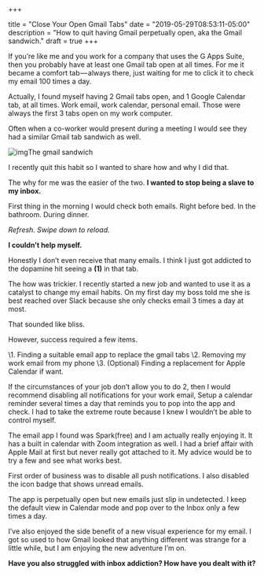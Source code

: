 +++

title = "Close Your Open Gmail Tabs"
date = "2019-05-29T08:53:11-05:00"
description = "How to quit having Gmail perpetually open, aka the Gmail sandwich."
draft = true
+++

If you’re like me and you work for a company that uses the G Apps Suite, then you probably have at least one Gmail tab open at all times. For me it became a comfort tab — always there, just waiting for me to click it to check my email 100 times a day.

Actually, I found myself having 2 Gmail tabs open, and 1 Google Calendar tab, at all times. Work email, work calendar, personal email. Those were always the first 3 tabs open on my work computer.

Often when a co-worker would present during a meeting I would see they had a similar Gmail tab sandwich as well.

![img](https://cdn-images-1.medium.com/max/1600/1*86NJK9S4-UPaad0ywU2UhQ.png)The gmail sandwich

I recently quit this habit so I wanted to share how and why I did that.

The why for me was the easier of the two. **I wanted to stop being a slave to my inbox.**

First thing in the morning I would check both emails. Right before bed. In the bathroom. During dinner.

*Refresh. Swipe down to reload.*

**I couldn’t help myself.**

Honestly I don’t even receive that many emails. I think I just got addicted to the dopamine hit seeing a **(1)** in that tab.

The how was trickier. I recently started a new job and wanted to use it as a catalyst to change my email habits. On my first day my boss told me she is best reached over Slack because she only checks email 3 times a day at most.

That sounded like bliss.

However, success required a few items.

\1. Finding a suitable email app to replace the gmail tabs
\2. Removing my work email from my phone
\3. (Optional) Finding a replacement for Apple Calendar if want.

If the circumstances of your job don’t allow you to do 2, then I would recommend disabling all notifications for your work email, Setup a calendar reminder several times a day that reminds you to pop into the app and check. I had to take the extreme route because I knew I wouldn’t be able to control myself.

The email app I found was Spark(free) and I am actually really enjoying it. It has a built in calendar with Zoom integration as well. I had a brief affair with Apple Mail at first but never really got attached to it. My advice would be to try a few and see what works best.

First order of business was to disable all push notifications. I also disabled the icon badge that shows unread emails.

The app is perpetually open but new emails just slip in undetected. I keep the default view in Calendar mode and pop over to the Inbox only a few times a day.

I’ve also enjoyed the side benefit of a new visual experience for my email. I got so used to how Gmail looked that anything different was strange for a little while, but I am enjoying the new adventure I’m on.

**Have you also struggled with inbox addiction? How have you dealt with it?**